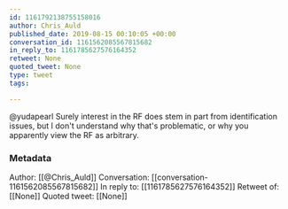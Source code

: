 ```yaml
---
id: 1161792138755158016
author: Chris_Auld
published_date: 2019-08-15 00:10:05 +00:00
conversation_id: 1161562085567815682
in_reply_to: 1161785627576164352
retweet: None
quoted_tweet: None
type: tweet
tags:

---
```


@yudapearl Surely interest in the RF does stem in part from identification issues, but I don't understand why that's problematic, or why you apparently view the RF as arbitrary.

### Metadata

Author: [[@Chris_Auld]]
Conversation: [[conversation-1161562085567815682]]
In reply to: [[1161785627576164352]]
Retweet of: [[None]]
Quoted tweet: [[None]]

